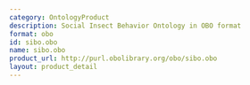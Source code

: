 ```yaml
---
category: OntologyProduct
description: Social Insect Behavior Ontology in OBO format
format: obo
id: sibo.obo
name: sibo.obo
product_url: http://purl.obolibrary.org/obo/sibo.obo
layout: product_detail
---
```

